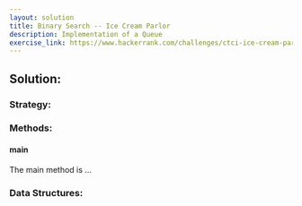 ```yaml
---
layout: solution
title: Binary Search -- Ice Cream Parlor
description: Implementation of a Queue
exercise_link: https://www.hackerrank.com/challenges/ctci-ice-cream-parlor/problem
---
```

## Solution:
### Strategy:

### Methods:
#### main
The main method is ...

### Data Structures:

